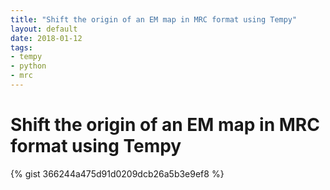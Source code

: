 ```yaml
---
title: "Shift the origin of an EM map in MRC format using Tempy"
layout: default
date: 2018-01-12
tags:
- tempy
- python
- mrc
---
```


# Shift the origin of an EM map in MRC format using Tempy

{% gist 366244a475d91d0209dcb26a5b3e9ef8 %}

